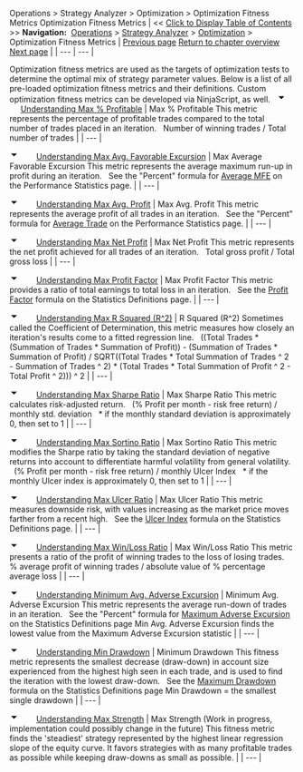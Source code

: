 ﻿
Operations > Strategy Analyzer > Optimization > Optimization Fitness Metrics
Optimization Fitness Metrics
| << [Click to Display Table of Contents](optimization_fitness_metrics.md) >> **Navigation:**     [Operations](operations-1.md) > [Strategy Analyzer](strategy_analyzer-1.md) > [Optimization](optimize_a_strategy-1.md) > Optimization Fitness Metrics | [Previous page](genetic_algorithm-1.md) [Return to chapter overview](optimize_a_strategy-1.md) [Next page](walk_forward_optimize_a_strate-1.md) |
| --- | --- |

Optimization fitness metrics are used as the targets of optimization tests to determine the optimal mix of strategy parameter values. Below is a list of all pre-loaded optimization fitness metrics and their definitions. Custom optimization fitness metrics can be developed via NinjaScript, as well.
 
![tog_minus](tog_minus-1.gif)        [Understanding Max % Profitable](javascript:HMToggle('toggle','UnderstandingMaxPercentProfitable','UnderstandingMaxPercentProfitable_ICON'))
| Max % Profitable This metric represents the percentage of profitable trades compared to the total number of trades placed in an iteration.   Number of winning trades / Total number of trades |
| --- |

![tog_minus](tog_minus-1.gif)        [Understanding Max Avg. Favorable Excursion](javascript:HMToggle('toggle','UnderstandingMaxAvgFavorableExcursion','UnderstandingMaxAvgFavorableExcursion_ICON'))
| Max Average Favorable Excursion This metric represents the average maximum run-up in profit during an iteration.   See the "Percent" formula for [Average MFE](statistics_definitions-1.md) on the Performance Statistics page. |
| --- |

![tog_minus](tog_minus-1.gif)        [Understanding Max Avg. Profit](javascript:HMToggle('toggle','UnderstandingMaxAvgProfite','UnderstandingMaxAvgProfite_ICON'))
| Max Avg. Profit This metric represents the average profit of all trades in an iteration.   See the "Percent" formula for [Average Trade](statistics_definitions-1.md) on the Performance Statistics page. |
| --- |

![tog_minus](tog_minus-1.gif)        [Understanding Max Net Profit](javascript:HMToggle('toggle','UnderstandingMaxNetProfit','UnderstandingMaxNetProfit_ICON'))
| Max Net Profit This metric represents the net profit achieved for all trades of an iteration.   Total gross profit / Total gross loss |
| --- |

![tog_minus](tog_minus-1.gif)        [Understanding Max Profit Factor](javascript:HMToggle('toggle','UnderstandingMaxProfitFactor','UnderstandingMaxProfitFactor_ICON'))
| Max Profit Factor This metric provides a ratio of total earnings to total loss in an iteration.   See the [Profit Factor](statistics_definitions-1.md) formula on the Statistics Definitions page. |
| --- |

![tog_minus](tog_minus-1.gif)        [Understanding Max R Squared (R^2)](javascript:HMToggle('toggle','UnderstandingMaxRSquared','UnderstandingMaxRSquared_ICON'))
| R Squared (R^2) Sometimes called the Coefficient of Determination, this metric measures how closely an iteration's results come to a fitted regression line.    ((Total Trades * (Summation of Trades * Summation of Profit)) - (Summation of Trades * Summation of Profit) / SQRT((Total Trades * Total Summation of Trades ^ 2 - Summation of Trades ^ 2) * (Total Trades * Total Summation of Profit ^ 2 - Total Profit ^ 2))) ^ 2 |
| --- |

![tog_minus](tog_minus-1.gif)        [Understanding Max Sharpe Ratio](javascript:HMToggle('toggle','UnderstandingMaxSharpeRatio','UnderstandingMaxSharpeRatio_ICON'))
| Max Sharpe Ratio This metric calculates risk-adjusted return.   (% Profit per month - risk free return) / monthly std. deviation   * if the monthly standard deviation is approximately 0, then set to 1 |
| --- |

![tog_minus](tog_minus-1.gif)        [Understanding Max Sortino Ratio](javascript:HMToggle('toggle','UnderstandingMaxSortinoRatio','UnderstandingMaxSortinoRatio_ICON'))
| Max Sortino Ratio This metric modifies the Sharpe ratio by taking the standard deviation of negative returns into account to differentiate harmful volatility from general volatility.   (% Profit per month - risk free return) / monthly Ulcer Index   * if the monthly Ulcer index is approximately 0, then set to 1 |
| --- |

![tog_minus](tog_minus-1.gif)        [Understanding Max Ulcer Ratio](javascript:HMToggle('toggle','UnderstandingMaxUlcerRatio','UnderstandingMaxUlcerRatio_ICON'))
| Max Ulcer Ratio This metric measures downside risk, with values increasing as the market price moves farther from a recent high.   See the [Ulcer Index](statistics_definitions-1.md) formula on the Statistics Definitions page. |
| --- |

![tog_minus](tog_minus-1.gif)        [Understanding Max Win/Loss Ratio](javascript:HMToggle('toggle','UnderstandingMaxWinLossRatio','UnderstandingMaxWinLossRatio_ICON'))
| Max Win/Loss Ratio This metric presents a ratio of the profit of winning trades to the loss of losing trades.   % average profit of winning trades / absolute value of % percentage average loss |
| --- |

![tog_minus](tog_minus-1.gif)        [Understanding Minimum Avg. Adverse Excursion](javascript:HMToggle('toggle','UnderstandingMaxAvgAdverseExcursion','UnderstandingMaxAvgAdverseExcursion_ICON'))
| Minimum Avg. Adverse Excursion This metric represents the average run-down of trades in an iteration.   See the "Percent" formula for [Maximum Adverse Excursion](statistics_definitions-1.md) on the Statistics Definitions page Min Avg. Adverse Excursion finds the lowest value from the Maximum Adverse Excursion statistic |
| --- |

![tog_minus](tog_minus-1.gif)        [Understanding Min Drawdown](javascript:HMToggle('toggle','UnderstandingMinDrawDown','UnderstandingMinDrawDown_ICON'))
| Minimum Drawdown This fitness metric represents the smallest decrease (draw-down) in account size experienced from the highest high seen in each trade, and is used to find the iteration with the lowest draw-down.   See the [Maximum Drawdown](statistics_definitions-1.md) formula on the Statistics Definitions page Min Drawdown = the smallest single drawdown |
| --- |

![tog_minus](tog_minus-1.gif)        [Understanding Max Strength](javascript:HMToggle('toggle','UnderstandingMaxStrength','UnderstandingMaxStrength_ICON'))
| Max Strength (Work in progress, implementation could possibly change in the future) This fitness metric finds the 'steadiest' strategy represented by the highest linear regression slope of the equity curve. It favors strategies with as many profitable trades as possible while keeping draw-downs as small as possible. |
| --- |

